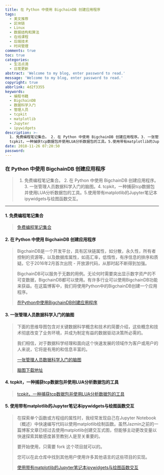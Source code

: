 ```yaml
---
title: 在 Python 中使用 BigchainDB 创建应用程序
tags:
  - 美文推荐
  - 区块链
  - Linux
  - 数据结构和算法
  - 在线课程
  - 后端技术
  - 时间管理
comments: true
toc: true
categories:
  - 生活点滴
  - 日常更新
abstract: 'Welcome to my blog, enter password to read.'
message: 'Welcome to my blog, enter password to read.'
copyright: true
abbrlink: 4d2f3355
keywords:
  - 编程书籍
  - BigchainDB
  - 数据科学入门
  - 管理人员
  - tcpkit
  - matplotlib
  - Jupyter
  - ipywidgets
description: >-
  1. 免费编程笔记集合。 2. 在 Python 中使用 BigchainDB 创建应用程序。3. 一张管理人员数据科学入门的脑图。4.
  tcpkit，一种捕获tcp数据包并使用LUA分析数据包的工具。5.使用带有matplotlib的Jupyter笔记本ipywidgets与绘图函数交互。
date: 2018-11-26 07:20:50
password:
---
```

<script type="text/javascript" src="/js/src/bai.js"></script>

### 在 Python 中使用 BigchainDB 创建应用程序
>  1. 免费编程笔记集合。 2. 在 Python 中使用 BigchainDB 创建应用程序。3. 一张管理人员数据科学入门的脑图。4.  tcpkit，一种捕获tcp数据包并使用LUA分析数据包的工具。5.使用带有matplotlib的Jupyter笔记本ipywidgets与绘图函数交互。

---
#### 1. 免费编程笔记集合
>
> [免费编程笔记集合](https://goalkicker.com/)

#### 2. 在 Python 中使用 BigchainDB 创建应用程序
> BigchainDB是一个开发平台，具有区块链属性，如分散，永久性，所有者控制的资源等，以及数据库属性，如高汇率，低惰性，有序信息的排序和质疑。它于2016年2月首次出院 - 开放源代码，从那时起不断得到加强。
>
> BigchainDB可以服务于无数的用例。无论何时需要突出显示数字资产的不可变数据，BigchainDB都可以使用。有许多行业可以使用BigchainDB功能来获益。在这篇博客中，我们将使用Python中的BigchainDB创建一个应用程序。
>
> [在Python中使用BigchainDB创建应用程序](https://blockchain.oodles.io/blogs/creating-application-bigchaindb-python/)

#### 3. 一张管理人员数据科学入门的脑图
> 下面的思维导图包含对关键数据科学概念和技术的简要介绍，这些概念和技术彻底改变了业务环境，并成为制定有益的数据驱动决策所必需的。
>
> 我们相信，对于数据科学经理和面向这个快速发展的领域作为客户或用户的人来说，它将是有用的和信息丰富的。
>
> [一张管理人员数据科学入门的脑图](https://activewizards.com/blog/intro-to-data-science-for-managers-mindmap/)
>
> [脑图下载地址](/images/132/8L9FIiG.png)

#### 4. tcpkit，一种捕获tcp数据包并使用LUA分析数据包的工具
>
> [tcpkit，一种捕获tcp数据包并使用LUA分析数据包的工具](https://github.com/git-hulk/tcpkit)

#### 5. 使用带有matplotlib的Jupyter笔记本ipywidgets与绘图函数交互
> 在探索单个函数或方程组的属性时，我经常发现自己在Jupyter Notebook（概述）中快速编写代码以使用matplotlib绘制函数。虽然Jazmin之前的一篇博客文章已经过去使用matplotlib创建交互式图，但能够主动更改变量以快速探索其敏感度甚至教别人是至关重要的。
>
> 要开始使用，只需要 fork 这个项目就可以的。
>
> 您可以在此仓库中找到其他用户使用许多其他语言的这些项目的实现。
>
> [使用带有matplotlib的Jupyter笔记本ipywidgets与绘图函数交互](https://waterprogramming.wordpress.com/2018/11/18/plotting-interactive-functions-using-jupyter-notebooks-ipywidgets/)
